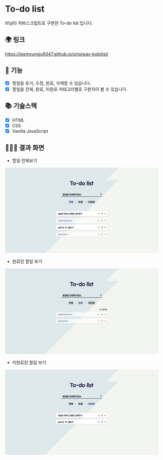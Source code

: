 # To-do list
바닐라 자바스크립트로 구현한 To-do list 입니다.

## 🌍 링크
https://leemyungju9347.github.io/sinsiway-todolist/

## 📝 기능
- [x] 할일을 추가, 수정, 완료, 삭제할 수 있습니다.
- [x] 할일을 전체, 완료, 미완료 카테고리별로 구분지어 볼 수 있습니다.

## 📚 기술스택
- [x] HTML
- [x] CSS
- [x] Vanilla JavaScript

## 👩🏻‍💻 결과 화면
- 할일 전체보기

<img src="https://github.com/leemyungju9347/leemyungju9347.github.io/blob/master/sinsiway-todolist/todolist-all.png">

- 완료된 할일 보기

<img src="https://github.com/leemyungju9347/leemyungju9347.github.io/blob/master/sinsiway-todolist/todolist-completed.png">


- 미완료된 할일 보기

<img src="https://github.com/leemyungju9347/leemyungju9347.github.io/blob/master/sinsiway-todolist/todolist-uncompleted.png">
